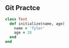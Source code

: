 ## Git Practce

```ruby
class Test
  def initialize(name, age)
    name = 'Tyler'
    age = 28
  end
end
```
